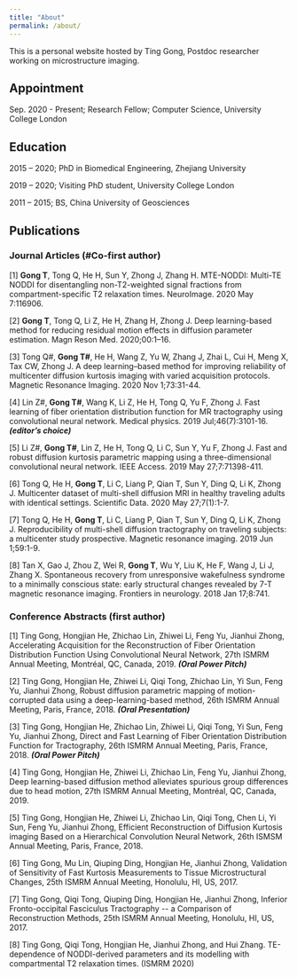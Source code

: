 ```yaml
---
title: "About"
permalink: /about/
---
```


This is a personal website hosted by Ting Gong, Postdoc researcher working on microstructure imaging.

## Appointment

Sep. 2020 - Present; Research Fellow; Computer Science, University College London

## Education

2015 – 2020;  PhD in Biomedical Engineering, Zhejiang University

2019 – 2020;  Visiting PhD student, University College London

2011 – 2015;  BS, China University of Geosciences

## Publications

### Journal Articles (#Co-first author)

[1] **Gong T**, Tong Q, He H, Sun Y, Zhong J, Zhang H. MTE-NODDI: Multi-TE NODDI for disentangling non-T2-weighted signal fractions from compartment-specific T2 relaxation times. NeuroImage. 2020 May 7:116906.

[2] **Gong T**, Tong Q, Li Z, He H, Zhang H, Zhong J. Deep learning-based method for reducing residual motion effects in diffusion parameter estimation. Magn Reson Med. 2020;00:1–16.

[3] Tong Q#, **Gong T#**, He H, Wang Z, Yu W, Zhang J, Zhai L, Cui H, Meng X, Tax CW, Zhong J. A deep learning–based method for improving reliability of multicenter diffusion kurtosis imaging with varied acquisition protocols. Magnetic Resonance Imaging. 2020 Nov 1;73:31-44.

[4] Lin Z#, **Gong T#**, Wang K, Li Z, He H, Tong Q, Yu F, Zhong J. Fast learning of fiber orientation distribution function for MR tractography using convolutional neural network. Medical physics. 2019 Jul;46(7):3101-16.     ***(editor’s choice)***

[5] Li Z#, **Gong T#**, Lin Z, He H, Tong Q, Li C, Sun Y, Yu F, Zhong J. Fast and robust diffusion kurtosis parametric mapping using a three-dimensional convolutional neural network. IEEE Access. 2019 May 27;7:71398-411.

[6] Tong Q, He H, **Gong T**, Li C, Liang P, Qian T, Sun Y, Ding Q, Li K, Zhong J. Multicenter dataset of multi-shell diffusion MRI in healthy traveling adults with identical settings. Scientific Data. 2020 May 27;7(1):1-7.

[7] Tong Q, He H, **Gong T**, Li C, Liang P, Qian T, Sun Y, Ding Q, Li K, Zhong J. Reproducibility of multi-shell diffusion tractography on traveling subjects: a multicenter study prospective. Magnetic resonance imaging. 2019 Jun 1;59:1-9.

[8] Tan X, Gao J, Zhou Z, Wei R, **Gong T**, Wu Y, Liu K, He F, Wang J, Li J, Zhang X. Spontaneous recovery from unresponsive wakefulness syndrome to a minimally conscious state: early structural changes revealed by 7-T magnetic resonance imaging. Frontiers in neurology. 2018 Jan 17;8:741.
  
### Conference Abstracts (first author)

[1] Ting Gong, Hongjian He, Zhichao Lin, Zhiwei Li, Feng Yu, Jianhui Zhong, Accelerating Acquisition for the Reconstruction of Fiber Orientation Distribution Function Using Convolutional Neural Network, 27th ISMRM Annual Meeting, Montréal, QC, Canada, 2019.                     ***(Oral Power Pitch)***

[2] Ting Gong, Hongjian He, Zhiwei Li, Qiqi Tong, Zhichao Lin, Yi Sun, Feng Yu, Jianhui Zhong, Robust diffusion parametric mapping of motion-corrupted data using a deep-learning-based method, 26th ISMRM Annual Meeting, Paris, France, 2018.                                 ***(Oral Presentation)***

[3] Ting Gong, Hongjian He, Zhichao Lin, Zhiwei Li, Qiqi Tong, Yi Sun, Feng Yu, Jianhui Zhong, Direct and Fast Learning of Fiber Orientation Distribution Function for Tractography, 26th ISMRM Annual Meeting, Paris, France, 2018.                                     ***(Oral Power Pitch)***

[4] Ting Gong, Hongjian He, Zhiwei Li, Zhichao Lin, Feng Yu, Jianhui Zhong, Deep learning-based diffusion method alleviates spurious group differences due to head motion, 27th ISMRM Annual Meeting, Montréal, QC, Canada, 2019.

[5] Ting Gong, Hongjian He, Zhiwei Li, Zhichao Lin, Qiqi Tong, Chen Li, Yi Sun, Feng Yu, Jianhui Zhong, Efficient Reconstruction of Diffusion Kurtosis imaging Based on a Hierarchical Convolution Neural Network, 26th ISMSM Annual Meeting, Paris, France, 2018.

[6] Ting Gong, Mu Lin, Qiuping Ding, Hongjian He, Jianhui Zhong, Validation of Sensitivity of Fast Kurtosis Measurements to Tissue Microstructural Changes, 25th ISMRM Annual Meeting, Honolulu, HI, US, 2017.

[7] Ting Gong, Qiqi Tong, Qiuping Ding, Hongjian He, Jianhui Zhong, Inferior Fronto-occipital Fasciculus Tractography -- a Comparison of Reconstruction Methods, 25th ISMRM Annual Meeting, Honolulu, HI, US, 2017.

[8] Ting Gong, Qiqi Tong, Hongjian He, Jianhui Zhong, and Hui Zhang. TE-dependence of NODDI-derived parameters and its modelling with compartmental T2 relaxation times.  (ISMRM 2020)
